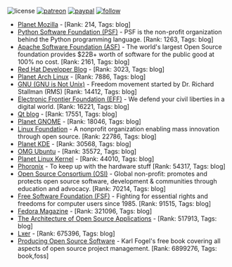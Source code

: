 ![license](https://img.shields.io/github/license/prahladyeri/siterank-stats.svg)
[![patreon](https://img.shields.io/badge/Patreon-brown.svg?logo=patreon)](https://www.patreon.com/prahladyeri)
[![paypal](https://img.shields.io/badge/PayPal-blue.svg?logo=paypal)](https://www.paypal.com/cgi-bin/webscr?cmd=_s-xclick&hosted_button_id=JM8FUXNFUK6EU)
[![follow](https://img.shields.io/twitter/follow/prahladyeri.svg?style=social)](https://twitter.com/prahladyeri)

- [Planet Mozilla](http://planet.mozilla.org/) -  [Rank: 214, Tags: blog]
- [Python Software Foundation (PSF)](https://www.python.org/psf/) - PSF is the non-profit organization behind the Python programming language. [Rank: 1263, Tags: blog]
- [Apache Software Foundation (ASF)](https://www.apache.org/) - The world's largest Open Source foundation provides $22B+ worth of software for the public good at 100% no cost. [Rank: 2161, Tags: blog]
- [Red Hat Developer Blog](https://developerblog.redhat.com/) -  [Rank: 3023, Tags: blog]
- [Planet Arch Linux](https://planet.archlinux.org/) -  [Rank: 7886, Tags: blog]
- [GNU (GNU is Not Unix)](https://www.gnu.org) - Freedom movement started by Dr. Richard Stallman (RMS) [Rank: 14412, Tags: blog]
- [Electronic Frontier Foundation (EFF)](https://www.eff.org/) - We defend your civil liberties in a digital world. [Rank: 16221, Tags: blog]
- [Qt blog](http://blog.qt.io/) -  [Rank: 17551, Tags: blog]
- [Planet GNOME](https://planet.gnome.org/) -  [Rank: 18046, Tags: blog]
- [Linux Foundation](https://www.linuxfoundation.org/) - A nonprofit organization enabling mass innovation through open source. [Rank: 22786, Tags: blog]
- [Planet KDE](https://planet.kde.org/) -  [Rank: 30568, Tags: blog]
- [OMG Ubuntu](https://www.omgubuntu.co.uk/) -  [Rank: 35572, Tags: blog]
- [Planet Linux Kernel](http://planet.kernel.org/) -  [Rank: 44010, Tags: blog]
- [Phoronix](https://www.phoronix.com/) - To keep up with the hardware stuff [Rank: 54317, Tags: blog]
- [Open Source Consortium (OSI)](https://opensource.org) - Global non-profit: promotes and protects open source software, development & communities through education and advocacy. [Rank: 70214, Tags: blog]
- [Free Software Foundation (FSF)](https://www.fsf.org/) - Fighting for essential rights and freedoms for computer users since 1985. [Rank: 91515, Tags: blog]
- [Fedora Magazine](https://fedoramagazine.org/) -  [Rank: 321096, Tags: blog]
- [The Architecture of Open Source Applications](http://www.aosabook.org/en/index.html) -  [Rank: 517913, Tags: blog]
- [Lxer](http://lxer.com/) -  [Rank: 675396, Tags: blog]
- [Producing Open Source Software](https://producingoss.com/) - Karl Fogel's free book covering all aspects of open source project management. [Rank: 6899276, Tags: book,foss]

